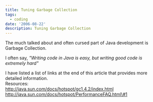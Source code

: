 ```yaml
---
title: Tuning Garbage Collection
tags:
  - coding
date: '2006-08-22'
description: Tuning Garbage Collection
---
```


The much talked about and often cursed part of Java development is Garbage Collection.

I often say, _"Writing code in Java is easy, but writing good code is extremely hard"_

I have listed a list of links at the end of this article that provides more detailed information.  
Resources:  
http://java.sun.com/docs/hotspot/gc1.4.2/index.html  
http://java.sun.com/docs/hotspot/PerformanceFAQ.html\#1
